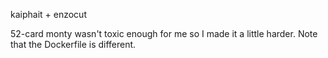 kaiphait + enzocut

52-card monty wasn't toxic enough for me so I made it a little harder. Note that the Dockerfile is different.
